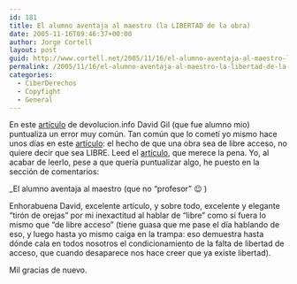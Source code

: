 ```yaml
---
id: 181
title: El alumno aventaja al maestro (la LIBERTAD de la obra)
date: 2005-11-16T09:46:37+00:00
author: Jorge Cortell
layout: post
guid: http://www.cortell.net/2005/11/16/el-alumno-aventaja-al-maestro-la-libertad-de-la-obra/
permalink: /2005/11/16/el-alumno-aventaja-al-maestro-la-libertad-de-la-obra/
categories:
  - CiberDerechos
  - Copyfight
  - General
---
```

En este [artí­culo](http://www.devolucion.info/construyamos-las-bases) de devolucion.info David Gil (que fue alumno mio) puntualiza un error muy común. Tan común que lo cometí­ yo mismo hace unos dí­as en este [artí­culo](http://www.cortell.net/2005/11/12/asunto-anticopia-malware-spyware-xcp-de-sony-acto-iii/): el hecho de que una obra sea de libre acceso, no quiere decir que sea LIBRE. Leed el [artí­culo](http://www.devolucion.info/construyamos-las-bases), que merece la pena. Yo, al acabar de leerlo, pese a que querí­a puntualizar algo, he puesto en la sección de comentarios:

_El alumno aventaja al maestro (que no &#8220;profesor&#8221; 😉 )</p> 

Enhorabuena David, excelente artí­culo, y sobre todo, excelente y elegante &#8220;tirón de orejas&#8221; por mi inexactitud al hablar de &#8220;libre&#8221; como si fuera lo mismo que &#8220;de libre acceso&#8221; (tiene guasa que me pase el dí­a hablando de eso, y luego hasta yo mismo caiga en la trampa: eso demuestra hasta dónde cala en todos nosotros el condicionamiento de la falta de libertad de acceso, que cuando desaparece nos hace creer que ya existe libertad).

Mil gracias de nuevo.</em>